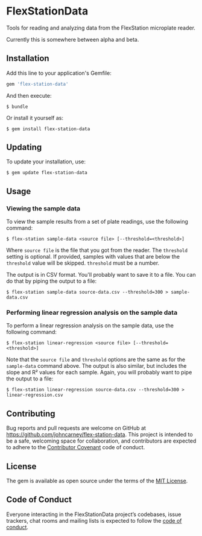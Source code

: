 # FlexStationData

Tools for reading and analyzing data from the FlexStation microplate reader.

Currently this is somewhere between alpha and beta.

## Installation

Add this line to your application's Gemfile:

```ruby
gem 'flex-station-data'
```

And then execute:

    $ bundle

Or install it yourself as:

    $ gem install flex-station-data

## Updating

To update your installation, use:

    $ gem update flex-station-data

## Usage

### Viewing the sample data

To view the sample results from a set of plate readings, use the following
command:

    $ flex-station sample-data <source file> [--threshold=<threshold>]

Where `source file` is the file that you got from the reader. The `threshold`
setting is optional. If provided, samples with values that are below the
`threshold` value will be skipped. `threshold` must be a number.

The output is in CSV format. You'll probably want to save it to a file. You
can do that by piping the output to a file:

    $ flex-station sample-data source-data.csv --threshold=300 > sample-data.csv

### Performing linear regression analysis on the sample data

To perform a linear regression analysis on the sample data, use the following
command:

    $ flex-station linear-regression <source file> [--threshold=<threshold>]

Note that the `source file` and `threshold` options are the same as for the
`sample-data` command above. The output is also similar, but includes the
slope and R² values for each sample. Again, you will probably want to pipe the
output to a file:

    $ flex-station linear-regression source-data.csv --threshold=300 > linear-regression.csv

## Contributing

Bug reports and pull requests are welcome on GitHub at https://github.com/johncarney/flex-station-data. This project is intended to be a safe, welcoming space for collaboration, and contributors are expected to adhere to the [Contributor Covenant](http://contributor-covenant.org) code of conduct.

## License

The gem is available as open source under the terms of the [MIT License](https://opensource.org/licenses/MIT).

## Code of Conduct

Everyone interacting in the FlexStationData project’s codebases, issue trackers, chat rooms and mailing lists is expected to follow the [code of conduct](https://github.com/johncarney/flex-station-data/blob/master/CODE_OF_CONDUCT.md).
